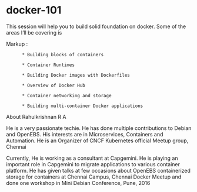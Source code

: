 # docker-101

This session will help you to build solid foundation on docker. Some of the areas I’ll be covering is

Markup :  
          
   
          * Building blocks of containers
          
          * Container Runtimes
          
          * Building Docker images with Dockerfiles
          
          * Overview of Docker Hub
          
          * Container networking and storage
          
          * Building multi-container Docker applications
          
About Rahulkrishnan R A

He is a very passionate techie. He has done multiple contributions to Debian and OpenEBS. His interests are in Microservices, Containers and Automation. He is an Organizer of CNCF Kubernetes official Meetup group, Chennai

Currently, He is working as a consultant at Capgemini. He is playing an important role in Capgemini to migrate applications to various container platform. He has given talks at few occasions about OpenEBS containerized storage for containers at Chennai Campus, Chennai Docker Meetup and done one workshop in Mini Debian Conference, Pune, 2016
